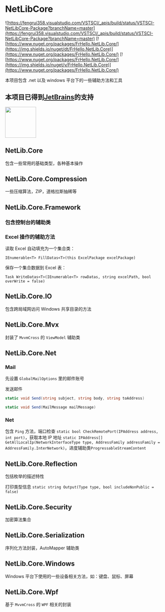 # NetLibCore

![https://fengrui358.visualstudio.com/VSTSCI/_apis/build/status/VSTSCI-NetLibCore-Package?branchName=master](https://fengrui358.visualstudio.com/VSTSCI/_apis/build/status/VSTSCI-NetLibCore-Package?branchName=master)
[![https://www.nuget.org/packages/FrHello.NetLib.Core/](https://img.shields.io/nuget/dt/FrHello.NetLib.Core)](https://www.nuget.org/packages/FrHello.NetLib.Core/)
[![https://www.nuget.org/packages/FrHello.NetLib.Core/](https://img.shields.io/nuget/v/FrHello.NetLib.Core)](https://www.nuget.org/packages/FrHello.NetLib.Core/)

本项目包含 .net 以及 windows 平台下的一些辅助方法和工具

## 本项目已得到[JetBrains](https://www.jetbrains.com/)的支持

<img src="https://www.jetbrains.com/shop/static/images/jetbrains-logo-inv.svg" height="100">

## NetLib.Core

包含一些常用的基础类型，各种基本操作

## NetLib.Core.Compression

一些压缩算法，ZIP，道格拉斯抽稀等

## NetLib.Core.Framework

### 包含控制台的辅助类

### Excel 操作的辅助方法

读取 Excel 自动填充为一个集合类：

`IEnumerable<T> FillDatas<T>(this ExcelPackage excelPackage)`

保存一个集合数据到 Excel 表：

`Task WriteDatas<T>(IEnumerable<T> rowDatas, string excelPath, bool overWrite = false)`

## NetLib.Core.IO

包含跨局域网访问 Windows 共享目录的方法

## NetLib.Core.Mvx

封装了 `MvvmCross` 的 `ViewModel` 辅助类

## NetLib.Core.Net

### Mail

先设置 `GlobalMailOptions` 里的邮件账号

发送邮件

```csharp
static void Send(string subject, string body, string toAddress)

static void Send(MailMessage mailMessage)
```

### Net

包含 `Ping` 方法，端口检查 `static bool CheckRemotePort(IPAddress address, int port)`，获取本地 IP 地址 `static IPAddress[] GetAllLocalIp(NetworkInterfaceType type, AddressFamily addressFamily = AddressFamily.InterNetwork)`，进度辅助类`ProgressableStreamContent`

## NetLib.Core.Reflection

包括枚举的描述特性

打印类型信息 `static string Output(Type type, bool includeNonPublic = false)`

## NetLib.Core.Security

加密算法集合

## NetLib.Core.Serialization

序列化方法封装，AutoMapper 辅助类

## NetLib.Core.Windows

Windows 平台下使用的一些设备相关方法，如：键盘、鼠标、屏幕

## NetLib.Core.Wpf

基于 `MvvmCross` 的 `WPF` 相关的封装
